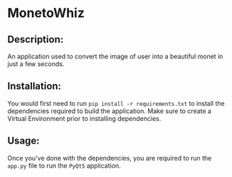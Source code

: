 # MonetoWhiz

## Description: 
An application used to convert the image of user into a beautiful monet in just a few seconds.

## Installation:
You would first need to run `pip install -r requirements.txt` to install the dependencies required to build
the application. Make sure to create a Virtual Environment prior to installing dependencies.

## Usage:
Once you've done with the dependencies, you are required to run the `app.py` file to run the `PyQt5` application.
